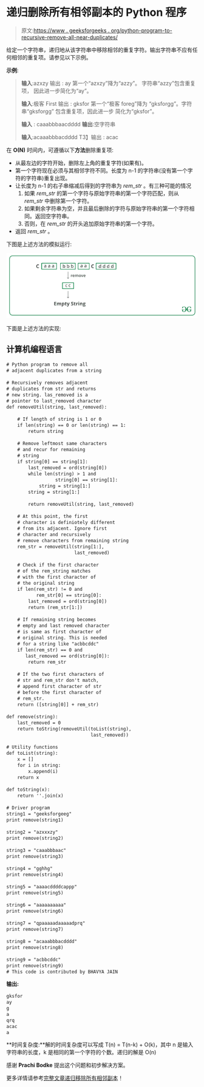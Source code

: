 # 递归删除所有相邻副本的 Python 程序

> 原文:[https://www . geeksforgeeks . org/python-program-to-recursive-remove-all-near-duplicates/](https://www.geeksforgeeks.org/python-program-to-recursively-remove-all-adjacent-duplicates/)

给定一个字符串，递归地从该字符串中移除相邻的重复字符。输出字符串不应有任何相邻的重复项。请参见以下示例。

**示例**:

> **输入**:azxzy
> 输出 : ay
> 第一个“azxzy”降为“azzy”。
> 字符串“azzy”包含重复项，
> 因此进一步简化为“ay”。
> 
> **输入**:极客 First
> 输出 : gksfor
> 第一个“极客 foreg”降为
> “gksforgg”。字符串“gksforgg”
> 包含重复项，因此进一步
> 简化为“gksfor”。
> 
> **输入** : caaabbbaacdddd
> **输出**:空字符串
> 
> **输入**:acaaabbbacdddd
> T3】输出 : acac

在 **O(N)** 时间内，可遵循以下**方法**删除重复项:

*   从最左边的字符开始，删除左上角的重复字符(如果有)。
*   第一个字符现在必须与其相邻字符不同。长度为 n-1 的字符串(没有第一个字符的字符串)重复出现。
*   让长度为 n-1 的右子串缩减后得到的字符串为 *rem_str* 。有三种可能的情况
    1.  如果 *rem_str* 的第一个字符与原始字符串的第一个字符匹配，则从 *rem_str* 中删除第一个字符。
    2.  如果剩余字符串为空，并且最后删除的字符与原始字符串的第一个字符相同。返回空字符串。
    3.  否则，在 *rem_str* 的开头追加原始字符串的第一个字符。
*   返回 *rem_str* 。

下图是上述方法的模拟运行:

![](img/15282eefe069a5fe20433f116e14e9a7.png)

下面是上述方法的实现:

## 计算机编程语言

```
# Python program to remove all 
# adjacent duplicates from a string

# Recursively removes adjacent 
# duplicates from str and returns
# new string. las_removed is a 
# pointer to last_removed character
def removeUtil(string, last_removed):

    # If length of string is 1 or 0
    if len(string) == 0 or len(string) == 1:
        return string

    # Remove leftmost same characters 
    # and recur for remaining 
    # string
    if string[0] == string[1]:
        last_removed = ord(string[0])
        while len(string) > 1 and 
                  string[0] == string[1]:
            string = string[1:]
        string = string[1:]

        return removeUtil(string, last_removed)

    # At this point, the first 
    # character is definiotely different
    # from its adjacent. Ignore first 
    # character and recursively 
    # remove characters from remaining string
    rem_str = removeUtil(string[1:], 
                         last_removed)

    # Check if the first character 
    # of the rem_string matches 
    # with the first character of 
    # the original string
    if len(rem_str) != 0 and 
           rem_str[0] == string[0]:
        last_removed = ord(string[0])
        return (rem_str[1:])

    # If remaining string becomes 
    # empty and last removed character
    # is same as first character of 
    # original string. This is needed
    # for a string like "acbbcddc"
    if len(rem_str) == 0 and 
       last_removed == ord(string[0]):
        return rem_str

    # If the two first characters of 
    # str and rem_str don't match, 
    # append first character of str 
    # before the first character of 
    # rem_str.
    return ([string[0]] + rem_str)

def remove(string):
    last_removed = 0
    return toString(removeUtil(toList(string), 
                               last_removed))

# Utility functions
def toList(string):
    x = []
    for i in string:
        x.append(i)
    return x

def toString(x):
    return ''.join(x)

# Driver program
string1 = "geeksforgeeg"
print remove(string1)

string2 = "azxxxzy"
print remove(string2)

string3 = "caaabbbaac"
print remove(string3)

string4 = "gghhg"
print remove(string4)

string5 = "aaaacddddcappp"
print remove(string5)

string6 = "aaaaaaaaaa"
print remove(string6)

string7 = "qpaaaaadaaaaadprq"
print remove(string7)

string8 = "acaaabbbacdddd"
print remove(string8)

string9 = "acbbcddc"
print remove(string9)
# This code is contributed by BHAVYA JAIN
```

**输出:**

```
gksfor
ay
g
a
qrq
acac
a
```

**时间复杂度:**解的时间复杂度可以写成 T(n) = T(n-k) + O(k)，其中 n 是输入字符串的长度，k 是相同的第一个字符的个数。递归的解是 O(n)

感谢 **Prachi Bodke** 提出这个问题和初步解决方案。

更多详情请参考[完整文章递归移除所有相邻副本](https://www.geeksforgeeks.org/recursively-remove-adjacent-duplicates-given-string/)！
